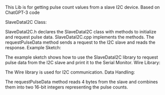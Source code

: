 This Lib is for getting pulse count values from a slave I2C device.
Based on ChatGPT-3 code

SlaveDataI2C Class:

SlaveDataI2C.h declares the SlaveDataI2C class with methods to initialize and request pulse data.
SlaveDataI2C.cpp implements the methods. The requestPulseData method sends a request to the I2C slave and reads the response.
Example Sketch:

The example sketch shows how to use the SlaveDataI2C library to request pulse data from the I2C slave and print it to the Serial Monitor.
Wire Library:

The Wire library is used for I2C communication.
Data Handling:

The requestPulseData method reads 4 bytes from the slave and combines them into two 16-bit integers representing the pulse counts.

